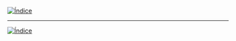 [![Índice](https://img.shields.io/badge/_Volver_al_Índice--badge&logo=house&logoColor=white)](readme.md)



































---

[![Índice](https://img.shields.io/badge/_Volver_al_Índice--badge&logo=house&logoColor=white)](readme.md)